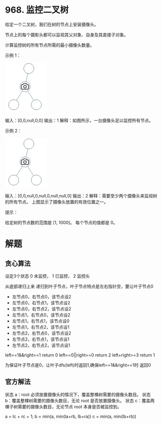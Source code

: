# 968. 监控二叉树
给定一个二叉树，我们在树的节点上安装摄像头。

节点上的每个摄影头都可以监视其父对象、自身及其直接子对象。

计算监控树的所有节点所需的最小摄像头数量。

示例 1：

![img](q968img1.png)

输入：[0,0,null,0,0]
输出：1
解释：如图所示，一台摄像头足以监控所有节点。

示例 2：

![img](q968img1.png)

输入：[0,0,null,0,null,0,null,null,0]
输出：2
解释：需要至少两个摄像头来监视树的所有节点。 上图显示了摄像头放置的有效位置之一。

提示：

给定树的节点数的范围是 [1, 1000]。
每个节点的值都是 0。

# 解题

## 贪心算法

设定3个状态
0 未监控， 1 已监控， 2 监控头

从底部递归上来
递归到叶子节点，叶子节点特点是左右指针空，要让叶子节点0

- 左节点0，右节点0，该节点设2
- 左节点0，右节点1，该节点设2
- 左节点0，右节点2，该节点设2
- 左节点1，右节点0，该节点设2
- 左节点1，右节点1，该节点设0
- 左节点1，右节点2，该节点设1
- 左节点2，右节点0，该节点设2
- 左节点2，右节点1，该节点设1
- 左节点2，右节点2，该节点设1

left==1&&right==1 return 0
left==0||right==0 return 2
left+right>=3 return 1

为保证叶子节点是0，让叶子dfs(left)时返回1,确保left==1&&right==1时 返回0


## 官方解法

状态 a：root 必须放置摄像头的情况下，覆盖整棵树需要的摄像头数目。
状态 b：覆盖整棵树需要的摄像头数目，无论 root 是否放置摄像头。
状态 c：覆盖两棵子树需要的摄像头数目，无论节点 root 本身是否被监控到。

a = lc + rc + 1;
b = min(a, min(la+rb, lb+ra))
c = min(a, min(lb+rb))




